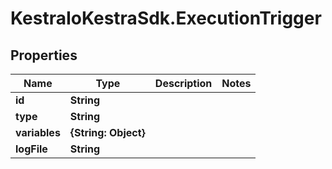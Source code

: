 # KestraIoKestraSdk.ExecutionTrigger

## Properties

Name | Type | Description | Notes
------------ | ------------- | ------------- | -------------
**id** | **String** |  | 
**type** | **String** |  | 
**variables** | **{String: Object}** |  | 
**logFile** | **String** |  | 


